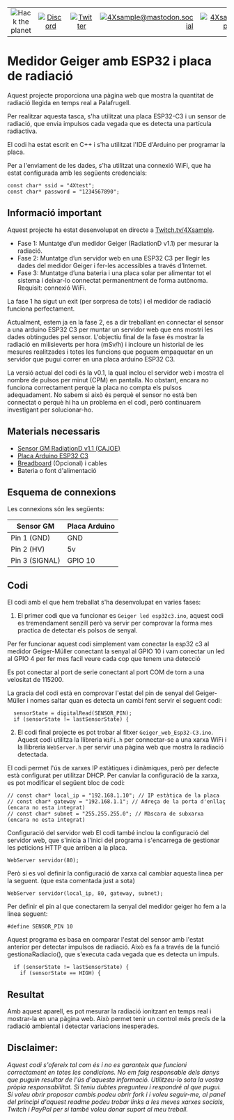 |               |               |               |               |               |               |
|:-------------:|:-------------:|:-------------:|-------------:|-------------:|-------------:|
| ![Hack the planet](https://img.shields.io/badge/Hack-The%20Planet-orange) | [![Discord](https://img.shields.io/discord/667340023829626920?logo=discord)](https://discord.gg/ahVq54p) | [![Twitter](https://img.shields.io/twitter/follow/4xsample?style=social&logo=twitter)](https://twitter.com/4xsample/follow?screen_name=shields_io) | [![4Xsample@mastodon.social](https://img.shields.io/badge/Mastodon-@4Xsample-blueviolet?style=for-the-badge&logo=mastodon)](https://mastodon.social/@4Xsample) | [![4Xsample](https://img.shields.io/badge/Twitch-4Xsample-6441A4?style=for-the-badge&logo=twitch)](https://twitch.tv/4Xsample) | [![PayPal](https://img.shields.io/badge/PayPal-00457C?style=for-the-badge&logo=paypal&logoColor=white)](https://www.paypal.com/donate/?hosted_button_id=EFVMSRHVBNJP4) |

# Medidor Geiger amb ESP32 i placa de radiació

Aquest projecte proporciona una pàgina web que mostra la quantitat de radiació llegida en temps real a Palafrugell.

Per realitzar aquesta tasca, s'ha utilitzat una placa ESP32-C3 i un sensor de radiació, que envia impulsos cada vegada que es detecta una partícula radiactiva.

El codi ha estat escrit en C++ i s'ha utilitzat l'IDE d'Arduino per programar la placa.

Per a l'enviament de les dades, s'ha utilitzat una connexió WiFi, que ha estat configurada amb les següents credencials:

```
const char* ssid = "4Xtest";
const char* password = "1234567890";
```


## Informació important

Aquest projecte ha estat desenvolupat en directe a [Twitch.tv/4Xsample](https://www.twitch.tv/4Xsample). 

-  Fase 1: Muntatge d’un medidor Geiger (RadiationD v1.1) per mesurar la radiació.
-  Fase 2: Muntatge d’un servidor web en una ESP32 C3 per llegir les dades del medidor Geiger i fer-les accessibles a través d’Internet.
- Fase 3: Muntatge d’una bateria i una placa solar per alimentar tot el sistema i deixar-lo connectat permanentment de forma autònoma. Requisit: connexió WiFi.

La fase 1 ha sigut un exit (per sorpresa de tots) i el medidor de radiació funciona perfectament.

Actualment, estem ja en la fase 2, es a dir treballant en connectar el sensor a una arduino ESP32 C3 per muntar un servidor web que ens mostri les dades obtingudes pel sensor. L'objectiu final de la fase és mostrar la radiació en milisieverts per hora (mSv/h) i incloure un historial de les mesures realitzades i totes les funcions que poguem empaquetar en un servidor que pugui correr en una placa arduino ESP32 C3.

La versió actual del codi és la v0.1, la qual inclou el servidor web i mostra el nombre de pulsos per minut (CPM) en pantalla. No obstant, encara no funciona correctament perquè la placa no compta els pulsos adequadament. No sabem si això és perquè el sensor no està ben connectat o perquè hi ha un problema en el codi, però continuarem investigant per solucionar-ho.

## Materials necessaris

* [Sensor GM RadiationD v1.1 (CAJOE)](https://s.click.aliexpress.com/e/_Dn4AUID)
* [Placa Arduino ESP32 C3](https://s.click.aliexpress.com/e/_DEWtkDJ)
* [Breadboard](https://s.click.aliexpress.com/e/_DEWtkDJ) (Opcional) i cables
* Bateria o font d'alimentació

## Esquema de connexions

Les connexions són les següents:

| Sensor GM  | Placa Arduino |
| ---------- | ------------- |
| Pin 1 (GND) | GND           |
| Pin 2 (HV)  | 5v        |
| Pin 3 (SIGNAL)  | GPIO 10    |

## Codi
El codi amb el que hem treballat s'ha desenvolupat en varies fases:

1. El primer codi que va funcionar es `Geiger led esp32c3.ino`, aquest codi es tremendament senzill però va servir per comprovar la forma mes practica de detectar els polsos de senyal.

Per fer funcionar aquest codi simplement vam conectar la esp32 c3 al medidor Geiger-Müller conectant la senyal al GPIO 10 i vam conectar un led al GPIO 4 per fer mes facil veure cada cop que tenem una detecció

Es pot conectar al port de serie conectant al port COM de torn a una velositat de 115200.

La gracia del codi està en comprovar l'estat del pin de senyal del Geiger-Müller i nomes saltar quan es detecta un cambi fent servir el seguent codi:

```
  sensorState = digitalRead(SENSOR_PIN);
  if (sensorState != lastSensorState) {
```

2. El codi final projecte es pot trobar al fitxer `Geiger_web_Esp32-C3.ino`. Aquest codi utilitza la llibreria `WiFi.h` per connectar-se a una xarxa WiFi i la llibreria `WebServer.h` per servir una pàgina web que mostra la radiació detectada.

El codi permet l'ús de xarxes IP estàtiques i dinàmiques, però per defecte està configurat per utilitzar DHCP. Per canviar la configuració de la xarxa, es pot modificar el següent bloc de codi:

```
// const char* local_ip = "192.168.1.10"; // IP estàtica de la placa
// const char* gateway = "192.168.1.1"; // Adreça de la porta d'enllaç (encara no esta integrat)
// const char* subnet = "255.255.255.0"; // Màscara de subxarxa (encara no esta integrat) 
```

Configuració del servidor web
El codi també inclou la configuració del servidor web, que s'inicia a l'inici del programa i s'encarrega de gestionar les peticions HTTP que arriben a la placa.

```
WebServer servidor(80);
```

Però si es vol definir la configuració de xarxa cal cambiar aquesta linea per la seguent. (que esta comentada just a sota)

```
WebServer servidor(local_ip, 80, gateway, subnet);
```

Per definir el pin al que conectarem la senyal del medidor geiger ho fem a la linea seguent:

```
#define SENSOR_PIN 10
```

Aquest programa es basa en comparar l'estat del sensor amb l'estat anterior per detectar impulsos de radiació. Això es fa a través de la funció gestionaRadiacio(), que s'executa cada vegada que es detecta un impuls.

```
  if (sensorState != lastSensorState) {
    if (sensorState == HIGH) {
```

## Resultat

Amb aquest aparell, es pot mesurar la radiació ionitzant en temps real i mostrar-la en una pàgina web. Això permet tenir un control més precís de la radiació ambiental i detectar variacions inesperades.

## Disclaimer: 
*Aquest codi s'ofereix tal com és i no es garanteix que funcioni correctament en totes les condicions. No em faig responsable dels danys que puguin resultar de l'ús d'aquesta informació. Utilitzeu-lo sota la vostra pròpia responsabilitat. Si teniu dubtes pregunteu i respondré al que pugui. Si voleu obrir proposar cambis podeu obrir fork i i voleu seguir-me, al panel del principi d'aquest readme podeu trobar links a les meves xarxes socials, Twitch i PayPal per si també voleu donar suport al meu treball.*
